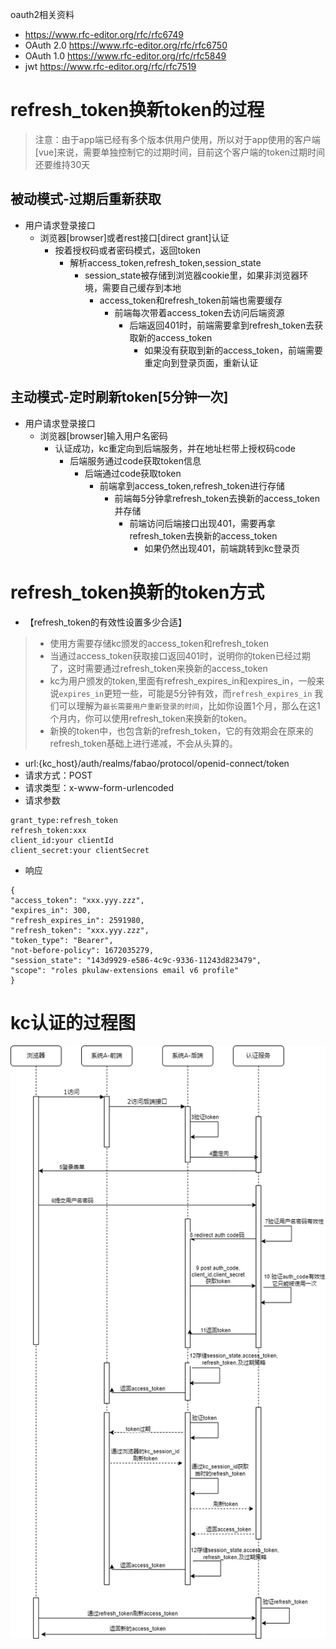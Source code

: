 oauth2相关资料
* https://www.rfc-editor.org/rfc/rfc6749
* OAuth 2.0 https://www.rfc-editor.org/rfc/rfc6750
* OAuth 1.0 https://www.rfc-editor.org/rfc/rfc5849
* jwt https://www.rfc-editor.org/rfc/rfc7519
# refresh_token换新token的过程
> 注意：由于app端已经有多个版本供用户使用，所以对于app使用的客户端[vue]来说，需要单独控制它的过期时间，目前这个客户端的token过期时间还要维持30天
## 被动模式-过期后重新获取
* 用户请求登录接口
  * 浏览器[browser]或者rest接口[direct grant]认证
    * 按着授权码或者密码模式，返回token
      * 解析access_token,refresh_token,session_state
        * session_state被存储到浏览器cookie里，如果非浏览器环境，需要自己缓存到本地
          * access_token和refresh_token前端也需要缓存
            * 前端每次带着access_token去访问后端资源
              * 后端返回401时，前端需要拿到refresh_token去获取新的access_token
                * 如果没有获取到新的access_token，前端需要重定向到登录页面，重新认证
## 主动模式-定时刷新token[5分钟一次]
* 用户请求登录接口
  * 浏览器[browser]输入用户名密码
    * 认证成功，kc重定向到后端服务，并在地址栏带上授权码code
      * 后端服务通过code获取token信息
        * 后端通过code获取token
          * 前端拿到access_token,refresh_token进行存储
            * 前端每5分钟拿refresh_token去换新的access_token并存储
              * 前端访问后端接口出现401，需要再拿refresh_token去换新的access_token
                * 如果仍然出现401，前端跳转到kc登录页

# refresh_token换新的token方式
* 【refresh_token的有效性设置多少合适】
> * 使用方需要存储kc颁发的access_token和refresh_token
> * 当通过access_token获取接口返回401时，说明你的token已经过期了，这时需要通过refresh_token来换新的access_token
> * kc为用户颁发的token,里面有refresh_expires_in和expires_in，一般来说`expires_in`更短一些，可能是5分钟有效，而`refresh_expires_in`
    我们可以理解为`最长需要用户重新登录的时间`，比如你设置1个月，那么在这1个月内，你可以使用refresh_token来换新的token。
> * 新换的token中，也包含新的refresh_token，它的有效期会在原来的refresh_token基础上进行递减，不会从头算的。
* url:{kc_host}/auth/realms/fabao/protocol/openid-connect/token
* 请求方式：POST
* 请求类型：x-www-form-urlencoded
* 请求参数
```
grant_type:refresh_token
refresh_token:xxx
client_id:your clientId
client_secret:your clientSecret
```
* 响应
```
{
"access_token": "xxx.yyy.zzz",
"expires_in": 300,
"refresh_expires_in": 2591980,
"refresh_token": "xxx.yyy.zzz",
"token_type": "Bearer",
"not-before-policy": 1672035279,
"session_state": "143d9929-e586-4c9c-9336-11243d823479",
"scope": "roles pkulaw-extensions email v6 profile"
}
```

# kc认证的过程图
![认证流程.drawio.png](./assets/refresh_token对接流程-1675661770675.png)

